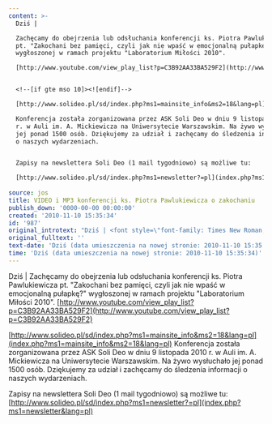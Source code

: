 ```yaml
---
content: >-
  Dziś | 

  Zachęcamy do obejrzenia lub odsłuchania konferencji ks. Piotra Pawlukiewicza
  pt. "Zakochani bez pamięci, czyli jak nie wpaść w emocjonalną pułapkę?"
  wygłoszonej w ramach projektu "Laboratorium Miłości 2010".

  [http://www.youtube.com/view_play_list?p=C3B92AA33BA529F2](http://www.youtube.com/view_play_list?p=C3B92AA33BA529F2)


  <!--[if gte mso 10]><![endif]-->

  [http://www.solideo.pl/sd/index.php?ms1=mainsite_info&ms2=18&lang=pl](index.php?ms1=mainsite_info&ms2=18&lang=pl)

  Konferencja została zorganizowana przez ASK Soli Deo w dniu 9 listopada 2010
  r. w Auli im. A. Mickiewicza na Uniwersytecie Warszawskim. Na żywo wysłuchało
  jej ponad 1500 osób. Dziękujemy za udział i zachęcamy do śledzenia informacji
  o naszych wydarzeniach.


  Zapisy na newslettera Soli Deo (1 mail tygodniowo) są możliwe tu: 

  [http://www.solideo.pl/sd/index.php?ms1=newsletter?=pl](index.php?ms1=newsletter&lang=pl)
           
source: jos
title: VIDEO i MP3 konferencji ks. Piotra Pawlukiewicza o zakochaniu
publish_down: '0000-00-00 00:00:00'
created: '2010-11-10 15:35:34'
id: '987'
original_introtext: "Dziś | <font style=\"font-family: Times New Roman;\" size=\"3\"><br>Zachęcamy do obejrzenia lub odsłuchania konferencji <span style=\"font-weight: bold;\">ks. Piotra Pawlukiewicza pt. \"Zakochani bez pamięci, czyli jak nie wpaść w emocjonalną pułapkę?\" </span>wygłoszonej w ramach projektu <span style=\"font-weight: bold;\">\"Laboratorium Miłości 2010\"</span>.<br><br></font><p class=\"MsoNormal\"><a href=\"http://www.youtube.com/view_play_list?p=C3B92AA33BA529F2\">http://www.youtube.com/view_play_list?p=C3B92AA33BA529F2</a></p><br><!--[if gte mso 9]><xml> <w:WordDocument>  <w:View>Normal</w:View>  <w:Zoom>0</w:Zoom>  <w:HyphenationZone>21</w:HyphenationZone>  <w:PunctuationKerning/>  <w:ValidateAgainstSchemas/>  <w:SaveIfXMLInvalid>false</w:SaveIfXMLInvalid>  <w:IgnoreMixedContent>false</w:IgnoreMixedContent>  <w:AlwaysShowPlaceholderText>false</w:AlwaysShowPlaceholderText>  <w:Compatibility>   <w:BreakWrappedTables/>   <w:SnapToGridInCell/>   <w:WrapTextWithPunct/>   <w:UseAsianBreakRules/>   <w:DontGrowAutofit/>  </w:Compatibility>  <w:BrowserLevel>MicrosoftInternetExplorer4</w:BrowserLevel> </w:WordDocument></xml><![endif]--><!--[if gte mso 9]><xml> <w:LatentStyles DefLockedState=\"false\" LatentStyleCount=\"156\"> </w:LatentStyles></xml><![endif]--><!--[if gte mso 10]><style> /* Style Definitions */ table.MsoNormalTable\t{mso-style-name:Standardowy;\tmso-tstyle-rowband-size:0;\tmso-tstyle-colband-size:0;\tmso-style-noshow:yes;\tmso-style-parent:\"\";\tmso-padding-alt:0cm 5.4pt 0cm 5.4pt;\tmso-para-margin:0cm;\tmso-para-margin-bottom:.0001pt;\tmso-pagination:widow-orphan;\tfont-size:10.0pt;\tfont-family:\"Times New Roman\";\tmso-ansi-language:#0400;\tmso-fareast-language:#0400;\tmso-bidi-language:#0400;}</style><![endif]--><p class=\"MsoNormal\"><a href=\"index.php?ms1=mainsite_info&amp;ms2=18&amp;lang=pl\">http://www.solideo.pl/sd/index.php?ms1=mainsite_info&amp;ms2=18&amp;lang=pl</a></p><br><font style=\"font-family: Times New Roman;\" size=\"3\"><br>Konferencja została zorganizowana przez ASK Soli Deo w dniu 9 listopada 2010 r. w Auli im. A. Mickiewicza na Uniwersytecie Warszawskim. Na żywo wysłuchało jej ponad 1500 osób. Dziękujemy za udział i zachęcamy do śledzenia informacji o naszych wydarzeniach.<br><br>Zapisy na <span style=\"font-weight: bold;\">newslettera Soli Deo</span> (1 mail tygodniowo) są możliwe tu: </font><p class=\"MsoNormal\"><a href=\"index.php?ms1=newsletter&amp;lang=pl\">http://www.solideo.pl/sd/index.php?ms1=newsletter?=pl</a></p>         "
original_fulltext: ''
text-date: 'Dziś (data umieszczenia na nowej stronie: 2010-11-10 15:35:34)'
time: 'Dziś (data umieszczenia na nowej stronie: 2010-11-10 15:35:34)'
---
```

Dziś | 
Zachęcamy do obejrzenia lub odsłuchania konferencji ks. Piotra Pawlukiewicza pt. "Zakochani bez pamięci, czyli jak nie wpaść w emocjonalną pułapkę?" wygłoszonej w ramach projektu "Laboratorium Miłości 2010".
[http://www.youtube.com/view_play_list?p=C3B92AA33BA529F2](http://www.youtube.com/view_play_list?p=C3B92AA33BA529F2)

<!--[if gte mso 10]><![endif]-->
[http://www.solideo.pl/sd/index.php?ms1=mainsite_info&ms2=18&lang=pl](index.php?ms1=mainsite_info&ms2=18&lang=pl)
Konferencja została zorganizowana przez ASK Soli Deo w dniu 9 listopada 2010 r. w Auli im. A. Mickiewicza na Uniwersytecie Warszawskim. Na żywo wysłuchało jej ponad 1500 osób. Dziękujemy za udział i zachęcamy do śledzenia informacji o naszych wydarzeniach.

Zapisy na newslettera Soli Deo (1 mail tygodniowo) są możliwe tu: 
[http://www.solideo.pl/sd/index.php?ms1=newsletter?=pl](index.php?ms1=newsletter&lang=pl)
         

<!--{{json:{"created_date":"2010-11-10 15:35:34","publish_down":"0000-00-00 00:00:00","id":"987"}}}-->